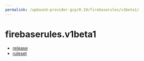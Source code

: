 ```yaml
---
permalink: /upbound-provider-gcp/0.19/firebaserules/v1beta1/
---
```


# firebaserules.v1beta1



* [release](release.md)
* [ruleset](ruleset.md)